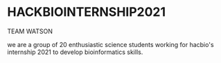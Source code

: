 # HACKBIOINTERNSHIP2021
 TEAM WATSON
 
 we are a group of 20 enthusiastic science students  working for hacbio's internship 2021 to develop bioinformatics skills.
